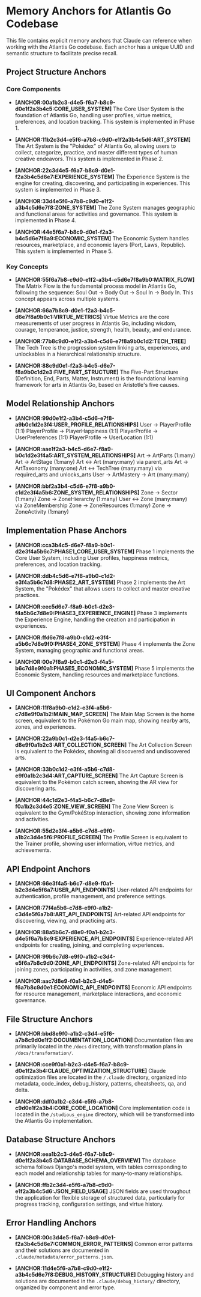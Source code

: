 # Memory Anchors for Atlantis Go Codebase

This file contains explicit memory anchors that Claude can reference when working with the Atlantis Go codebase. Each anchor has a unique UUID and semantic structure to facilitate precise recall.

## Project Structure Anchors

### Core Components

- **[ANCHOR:00a1b2c3-d4e5-f6a7-b8c9-d0e1f2a3b4c5:CORE_USER_SYSTEM]**
  The Core User System is the foundation of Atlantis Go, handling user profiles, virtue metrics, preferences, and location tracking. This system is implemented in Phase 1.

- **[ANCHOR:11b2c3d4-e5f6-a7b8-c9d0-e1f2a3b4c5d6:ART_SYSTEM]**
  The Art System is the "Pokédex" of Atlantis Go, allowing users to collect, categorize, practice, and master different types of human creative endeavors. This system is implemented in Phase 2.

- **[ANCHOR:22c3d4e5-f6a7-b8c9-d0e1-f2a3b4c5d6e7:EXPERIENCE_SYSTEM]**
  The Experience System is the engine for creating, discovering, and participating in experiences. This system is implemented in Phase 3.

- **[ANCHOR:33d4e5f6-a7b8-c9d0-e1f2-a3b4c5d6e7f8:ZONE_SYSTEM]**
  The Zone System manages geographic and functional areas for activities and governance. This system is implemented in Phase 4.

- **[ANCHOR:44e5f6a7-b8c9-d0e1-f2a3-b4c5d6e7f8a9:ECONOMIC_SYSTEM]**
  The Economic System handles resources, marketplace, and economic layers (Port, Laws, Republic). This system is implemented in Phase 5.

### Key Concepts

- **[ANCHOR:55f6a7b8-c9d0-e1f2-a3b4-c5d6e7f8a9b0:MATRIX_FLOW]**
  The Matrix Flow is the fundamental process model in Atlantis Go, following the sequence: Soul Out → Body Out → Soul In → Body In. This concept appears across multiple systems.

- **[ANCHOR:66a7b8c9-d0e1-f2a3-b4c5-d6e7f8a9b0c1:VIRTUE_METRICS]**
  Virtue Metrics are the core measurements of user progress in Atlantis Go, including wisdom, courage, temperance, justice, strength, health, beauty, and endurance.

- **[ANCHOR:77b8c9d0-e1f2-a3b4-c5d6-e7f8a9b0c1d2:TECH_TREE]**
  The Tech Tree is the progression system linking arts, experiences, and unlockables in a hierarchical relationship structure.

- **[ANCHOR:88c9d0e1-f2a3-b4c5-d6e7-f8a9b0c1d2e3:FIVE_PART_STRUCTURE]**
  The Five-Part Structure (Definition, End, Parts, Matter, Instrument) is the foundational learning framework for arts in Atlantis Go, based on Aristotle's five causes.

## Model Relationship Anchors

- **[ANCHOR:99d0e1f2-a3b4-c5d6-e7f8-a9b0c1d2e3f4:USER_PROFILE_RELATIONSHIPS]**
  User → PlayerProfile (1:1)
  PlayerProfile → PlayerHappiness (1:1)
  PlayerProfile → UserPreferences (1:1)
  PlayerProfile → UserLocation (1:1)

- **[ANCHOR:aae1f2a3-b4c5-d6e7-f8a9-b0c1d2e3f4a5:ART_SYSTEM_RELATIONSHIPS]**
  Art → ArtParts (1:many)
  Art → ArtStage (1:many)
  Art ↔ Art (many:many) via parent_arts
  Art → ArtTaxonomy (many:one)
  Art ↔ TechTree (many:many) via required_arts and unlocks_arts
  User → ArtMastery → Art (many:many)

- **[ANCHOR:bbf2a3b4-c5d6-e7f8-a9b0-c1d2e3f4a5b6:ZONE_SYSTEM_RELATIONSHIPS]**
  Zone → Sector (1:many)
  Zone → ZoneHierarchy (1:many)
  User ↔ Zone (many:many) via ZoneMembership
  Zone → ZoneResources (1:many)
  Zone → ZoneActivity (1:many)

## Implementation Phase Anchors

- **[ANCHOR:cca3b4c5-d6e7-f8a9-b0c1-d2e3f4a5b6c7:PHASE1_CORE_USER_SYSTEM]**
  Phase 1 implements the Core User System, including User profiles, happiness metrics, preferences, and location tracking.

- **[ANCHOR:ddb4c5d6-e7f8-a9b0-c1d2-e3f4a5b6c7d8:PHASE2_ART_SYSTEM]**
  Phase 2 implements the Art System, the "Pokédex" that allows users to collect and master creative practices.

- **[ANCHOR:eec5d6e7-f8a9-b0c1-d2e3-f4a5b6c7d8e9:PHASE3_EXPERIENCE_ENGINE]**
  Phase 3 implements the Experience Engine, handling the creation and participation in experiences.

- **[ANCHOR:ffd6e7f8-a9b0-c1d2-e3f4-a5b6c7d8e9f0:PHASE4_ZONE_SYSTEM]**
  Phase 4 implements the Zone System, managing geographic and functional areas.

- **[ANCHOR:00e7f8a9-b0c1-d2e3-f4a5-b6c7d8e9f0a1:PHASE5_ECONOMIC_SYSTEM]**
  Phase 5 implements the Economic System, handling resources and marketplace functions.

## UI Component Anchors

- **[ANCHOR:11f8a9b0-c1d2-e3f4-a5b6-c7d8e9f0a1b2:MAIN_MAP_SCREEN]**
  The Main Map Screen is the home screen, equivalent to the Pokémon Go main map, showing nearby arts, zones, and experiences.

- **[ANCHOR:22a9b0c1-d2e3-f4a5-b6c7-d8e9f0a1b2c3:ART_COLLECTION_SCREEN]**
  The Art Collection Screen is equivalent to the Pokédex, showing all discovered and undiscovered arts.

- **[ANCHOR:33b0c1d2-e3f4-a5b6-c7d8-e9f0a1b2c3d4:ART_CAPTURE_SCREEN]**
  The Art Capture Screen is equivalent to the Pokémon catch screen, showing the AR view for discovering arts.

- **[ANCHOR:44c1d2e3-f4a5-b6c7-d8e9-f0a1b2c3d4e5:ZONE_VIEW_SCREEN]**
  The Zone View Screen is equivalent to the Gym/PokéStop interaction, showing zone information and activities.

- **[ANCHOR:55d2e3f4-a5b6-c7d8-e9f0-a1b2c3d4e5f6:PROFILE_SCREEN]**
  The Profile Screen is equivalent to the Trainer profile, showing user information, virtue metrics, and achievements.

## API Endpoint Anchors

- **[ANCHOR:66e3f4a5-b6c7-d8e9-f0a1-b2c3d4e5f6a7:USER_API_ENDPOINTS]**
  User-related API endpoints for authentication, profile management, and preference settings.

- **[ANCHOR:77f4a5b6-c7d8-e9f0-a1b2-c3d4e5f6a7b8:ART_API_ENDPOINTS]**
  Art-related API endpoints for discovering, viewing, and practicing arts.

- **[ANCHOR:88a5b6c7-d8e9-f0a1-b2c3-d4e5f6a7b8c9:EXPERIENCE_API_ENDPOINTS]**
  Experience-related API endpoints for creating, joining, and completing experiences.

- **[ANCHOR:99b6c7d8-e9f0-a1b2-c3d4-e5f6a7b8c9d0:ZONE_API_ENDPOINTS]**
  Zone-related API endpoints for joining zones, participating in activities, and zone management.

- **[ANCHOR:aac7d8e9-f0a1-b2c3-d4e5-f6a7b8c9d0e1:ECONOMIC_API_ENDPOINTS]**
  Economic API endpoints for resource management, marketplace interactions, and economic governance.

## File Structure Anchors

- **[ANCHOR:bbd8e9f0-a1b2-c3d4-e5f6-a7b8c9d0e1f2:DOCUMENTATION_LOCATION]**
  Documentation files are primarily located in the `/docs` directory, with transformation plans in `/docs/transformation/`.

- **[ANCHOR:cce9f0a1-b2c3-d4e5-f6a7-b8c9-d0e1f2a3b4:CLAUDE_OPTIMIZATION_STRUCTURE]**
  Claude optimization files are located in the `/.claude` directory, organized into metadata, code_index, debug_history, patterns, cheatsheets, qa, and delta.

- **[ANCHOR:ddf0a1b2-c3d4-e5f6-a7b8-c9d0e1f2a3b4:CORE_CODE_LOCATION]**
  Core implementation code is located in the `/studious_engine` directory, which will be transformed into the Atlantis Go implementation.

## Database Structure Anchors

- **[ANCHOR:eea1b2c3-d4e5-f6a7-b8c9-d0e1f2a3b4c5:DATABASE_SCHEMA_OVERVIEW]**
  The database schema follows Django's model system, with tables corresponding to each model and relationship tables for many-to-many relationships.

- **[ANCHOR:ffb2c3d4-e5f6-a7b8-c9d0-e1f2a3b4c5d6:JSON_FIELD_USAGE]**
  JSON fields are used throughout the application for flexible storage of structured data, particularly for progress tracking, configuration settings, and virtue history.

## Error Handling Anchors

- **[ANCHOR:00c3d4e5-f6a7-b8c9-d0e1-f2a3b4c5d6e7:COMMON_ERROR_PATTERNS]**
  Common error patterns and their solutions are documented in `.claude/metadata/error_patterns.json`.

- **[ANCHOR:11d4e5f6-a7b8-c9d0-e1f2-a3b4c5d6e7f8:DEBUG_HISTORY_STRUCTURE]**
  Debugging history and solutions are documented in the `.claude/debug_history/` directory, organized by component and error type. 